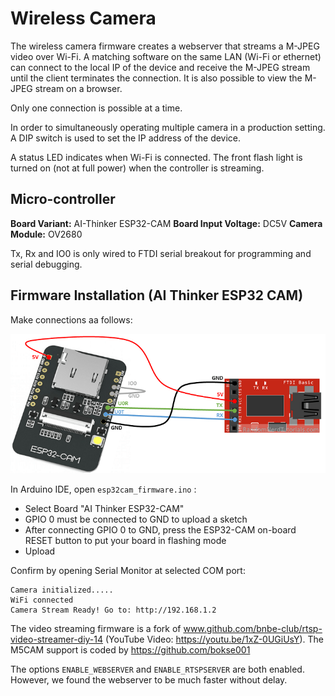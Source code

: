 # Wireless Camera

The wireless camera firmware creates a webserver that streams a M-JPEG video over Wi-Fi. A matching software on the same LAN  (Wi-Fi or ethernet) can connect to the local IP of the device and receive the M-JPEG stream until the client terminates the connection. It is also possible to view the M-JPEG stream on a browser.

Only one connection is possible at a time.

In order to simultaneously operating multiple camera in a production setting. A DIP switch is used to set the IP address of the device. 

A status LED indicates when Wi-Fi is connected. The front flash light is turned on (not at full power) when the controller is streaming.



## Micro-controller

**Board Variant:** AI-Thinker ESP32-CAM 
**Board Input Voltage:** DC5V
**Camera Module:**  OV2680

Tx, Rx and IO0 is only wired to FTDI serial breakout for programming and serial debugging.

## Firmware Installation (AI Thinker ESP32 CAM)

Make connections aa follows:

![ESP32-CAM-FTDI-programmer-5V-supply](hardware_specs/ESP32-CAM-FTDI-programmer-5V-supply.png)

In Arduino IDE, open `esp32cam_firmware.ino` : 

   - Select Board "AI Thinker ESP32-CAM"
   - GPIO 0 must be connected to GND to upload a sketch
   - After connecting GPIO 0 to GND, press the ESP32-CAM on-board RESET button to put your board in flashing mode
   - Upload



Confirm by opening Serial Monitor at selected COM port: 

```
Camera initialized.....
WiFi connected
Camera Stream Ready! Go to: http://192.168.1.2
```



The video streaming firmware is a fork of www.github.com/bnbe-club/rtsp-video-streamer-diy-14 (YouTube Video: https://youtu.be/1xZ-0UGiUsY). The M5CAM support is coded by https://github.com/bokse001 

The options `ENABLE_WEBSERVER` and `ENABLE_RTSPSERVER` are both enabled. However, we found the webserver to be much faster without delay.



